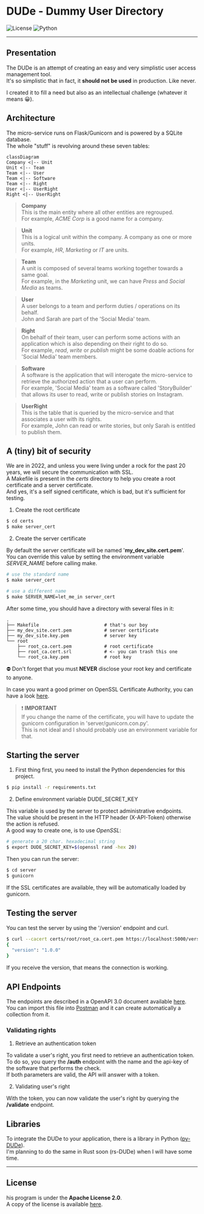 # DUDe - Dummy User Directory

![License](https://img.shields.io/badge/license-Apache--2.0-blue.svg?style=flat-square)
![Python](https://img.shields.io/badge/Python-3.9.6-blue?style=flat-square)

---

## Presentation

The DUDe is an attempt of creating an easy and very simplistic user access management tool.  
It's so simplistic that in fact, it **should not be used** in production. Like never.

I created it to fill a need but also as an intellectual challenge (whatever it means 😀).

## Architecture

The micro-service runs on Flask/Gunicorn and is powered by a SQLite database.  
The whole "stuff" is revolving around these seven tables:

``` mermaid
classDiagram
Company <|-- Unit
Unit <|-- Team
Team <|-- User
Team <|-- Software
Team <|-- Right
User <|-- UserRight
Right <|-- UserRight
```

> **Company**  
> This is the main entity where all other entities are regrouped.  
> For example, *ACME Corp* is a good name for a company.

> **Unit**  
> This is a logical unit within the company. A company as one or more units.  
> For example, *HR*, *Marketing* or *IT* are units.

> **Team**  
> A unit is composed of several teams working together towards a same goal.  
> For example, in the *Marketing* unit, we can have *Press* and *Social Media* as teams.

> **User**  
> A user belongs to a team and perform duties / operations on its behalf.  
> John and Sarah are part of the 'Social Media' team.

> **Right**  
> On behalf of their team, user can perform some actions with an application which is also 
> depending on their right to do so.  
> For example, *read*, *write* or *publish* might be some doable actions for 'Social Media' team members.

> **Software**  
> A software is the application that will interogate the micro-service to retrieve the authorized 
> action that a user can perform.  
> For example, 'Social Media' team as a software called 'StoryBuilder' that allows its user to 
> read, write or publish stories on Instagram.

> **UserRight**  
> This is the table that is queried by the micro-service and that associates a user with its rights.  
> For example, John can read or write stories, but only Sarah is entitled to publish them.


## A (tiny) bit of security

We are in 2022, and unless you were living under a rock for the past 20 years, we will secure the communication with SSL.  
A Makefile is present in the *certs* directory to help you create a root certificate and a server certificate.  
And yes, it's a self signed certificate, which is bad, but it's sufficient for testing.

1. Create the root certificate

``` bash
$ cd certs
$ make server_cert
```

2. Create the server certificate

By default the server certificate will be named '**my_dev_site.cert.pem**'.  
You can override this value by setting the environment variable *SERVER_NAME* before calling make.

``` bash
# use the standard name 
$ make server_cert

# use a different name
$ make SERVER_NAME=let_me_in server_cert
```

After some time, you should have a directory with several files in it:

```
.
├── Makefile                        # that's our boy
├── my_dev_site.cert.pem            # server certificate
├── my_dev_site.key.pem             # server key
└── root
    ├── root_ca.cert.pem            # root certificate
    ├── root_ca.cert.srl            # <- you can trash this one
    └── root_ca.key.pem             # root key
```

⛔️ Don't forget that you must **NEVER** disclose your root key and certificate to anyone.

In case you want a good primer on OpenSSL Certificate Authority, you can have a look [here](https://jamielinux.com/docs/openssl-certificate-authority/).


>❗️ **IMPORTANT**  
If you change the name of the certificate, you will have to update the gunicorn configuration in 'server/gunicorn.con.py'.  
This is not ideal and I should probably use an environment variable for that.

## Starting the server

1. First thing first, you need to install the Python dependencies for this project.  

``` bash
$ pip install -r requirements.txt
```

2. Define environment variable DUDE_SECRET_KEY

This variable is used by the server to protect administrative endpoints.  
The value should be present in the HTTP header (X-API-Token) otherwise the action is refused.  
A good way to create one, is to use *OpenSSL*:

``` bash
# generate a 20 char. hexadecimal string
$ export DUDE_SECRET_KEY=$(openssl rand -hex 20)
```

Then you can run the server:

``` bash
$ cd server
$ gunicorn
```
If the SSL certificates are available, they will be automatically loaded by gunicorn.

## Testing the server

You can test the server by using the '/version' endpoint and curl.

``` bash
$ curl --cacert certs/root/root_ca.cert.pem https://localhost:5000/version
{
  "version": "1.0.0"
}
```

If you receive the version, that means the connection is working.

## API Endpoints

The endpoints are described in a OpenAPI 3.0 document available [here](./docs/dude.openapi.yml).  
You can import this file into [Postman](https://www.postman.com/) and it can create automatically a collection from it.

### Validating rights

1. Retrieve an authentication token

To validate a user's right, you first need to retrieve an authentication token.  
To do so, you query the **/auth** endpoint with the name and the api-key of the software that performs the check.  
If both parameters are valid, the API will answer with a token.

2. Validating user's right

With the token, you can now validate the user's right by querying the **/validate** endpoint.

## Libraries

To integrate the DUDe to your application, there is a library in Python ([py-DUDe](https://github.com/oaxley/py-DUDe)).  
I'm planning to do the same in Rust soon (rs-DUDe) when I will have some time.



---

## License

his program is under the **Apache License 2.0**.  
A copy of the license is available [here](https://choosealicense.com/licenses/apache-2.0/).
